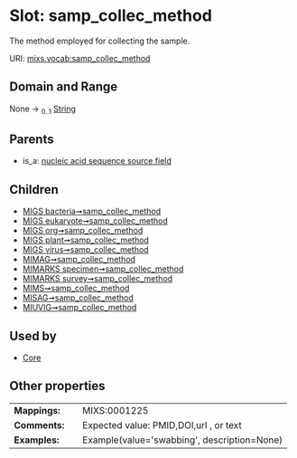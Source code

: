 
# Slot: samp_collec_method


The method employed for collecting the sample.

URI: [mixs.vocab:samp_collec_method](https://w3id.org/mixs/vocab/samp_collec_method)


## Domain and Range

None &#8594;  <sub>0..1</sub> [String](types/String.md)

## Parents

 *  is_a: [nucleic acid sequence source field](nucleic_acid_sequence_source_field.md)

## Children

 *  [MIGS bacteria➞samp_collec_method](MIGS_bacteria_samp_collec_method.md)
 *  [MIGS eukaryote➞samp_collec_method](MIGS_eukaryote_samp_collec_method.md)
 *  [MIGS org➞samp_collec_method](MIGS_org_samp_collec_method.md)
 *  [MIGS plant➞samp_collec_method](MIGS_plant_samp_collec_method.md)
 *  [MIGS virus➞samp_collec_method](MIGS_virus_samp_collec_method.md)
 *  [MIMAG➞samp_collec_method](MIMAG_samp_collec_method.md)
 *  [MIMARKS specimen➞samp_collec_method](MIMARKS_specimen_samp_collec_method.md)
 *  [MIMARKS survey➞samp_collec_method](MIMARKS_survey_samp_collec_method.md)
 *  [MIMS➞samp_collec_method](MIMS_samp_collec_method.md)
 *  [MISAG➞samp_collec_method](MISAG_samp_collec_method.md)
 *  [MIUVIG➞samp_collec_method](MIUVIG_samp_collec_method.md)

## Used by

 * [Core](Core.md)

## Other properties

|  |  |  |
| --- | --- | --- |
| **Mappings:** | | MIXS:0001225 |
| **Comments:** | | Expected value: PMID,DOI,url , or text |
| **Examples:** | | Example(value='swabbing', description=None) |

